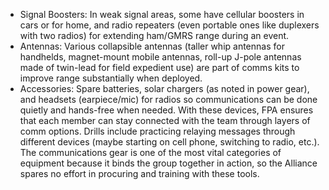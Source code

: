 - Signal Boosters: In weak signal areas, some have cellular boosters in cars or for home, and radio repeaters (even portable ones like duplexers with two radios) for extending ham/GMRS range during an event.  
- Antennas: Various collapsible antennas (taller whip antennas for handhelds, magnet-mount mobile antennas, roll-up J-pole antennas made of twin-lead for field expedient use) are part of comms kits to improve range substantially when deployed.  
- Accessories: Spare batteries, solar chargers (as noted in power gear), and headsets (earpiece/mic) for radios so communications can be done quietly and hands-free when needed.
With these devices, FPA ensures that each member can stay connected with the team through layers of comm options. Drills include practicing relaying messages through different devices (maybe starting on cell phone, switching to radio, etc.). The communications gear is one of the most vital categories of equipment because it binds the group together in action, so the Alliance spares no effort in procuring and training with these tools.